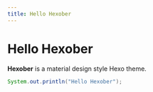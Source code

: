 ```yaml
---
title: Hello Hexober
---
```


# Hello Hexober
**Hexober** is a material design style Hexo theme.
```java
System.out.println("Hello Hexober");
```